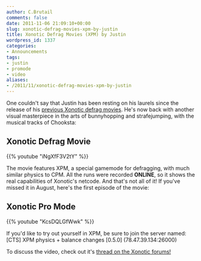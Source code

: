 ```yaml
---
author: C.Brutail
comments: false
date: 2011-11-06 21:09:10+00:00
slug: xonotic-defrag-movies-xpm-by-justin
title: Xonotic Defrag Movies (XPM) by Justin
wordpress_id: 1337
categories:
- Announcements
tags:
- justin
- promode
- video
aliases:
- /2011/11/xonotic-defrag-movies-xpm-by-justin
---
```


One couldn't say that Justin has been resting on his laurels since the release of his [previous Xonotic defrag movies](/posts/2011/two-vids-by-justin/). He's now back with another visual masterpiece in the arts of bunnyhopping and strafejumping, with the musical tracks of Chooksta:

## Xonotic Defrag Movie

{{% youtube "iNgXfF3V2tY" %}}

The movie features XPM, a special gamemode for defragging, with much similar physics to CPM. All the runs were recorded **ONLINE**, so it shows the real capabilities of Xonotic's netcode.
And that's not all of it! If you've missed it in August, here's the first episode of the movie:

## Xonotic Pro Mode

{{% youtube "KcsDQLGfWwk" %}}

If you'd like to try out yourself in XPM, be sure to join the server named:
[CTS] XPM physics + balance changes [0.5.0] (78.47.39.134:26000)

To discuss the video, check out it's [thread on the Xonotic forums!](http://forums.xonotic.org/showthread.php?tid=2281)
